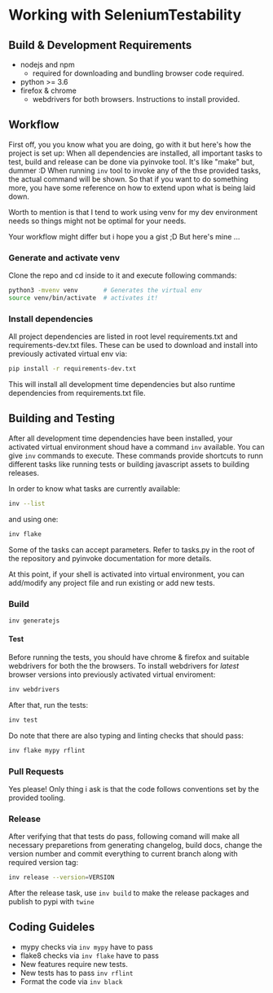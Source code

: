 # Working with SeleniumTestability

## Build & Development Requirements

- nodejs and npm
   - required for downloading and bundling browser code required.
- python >= 3.6
- firefox & chrome
  - webdrivers for both browsers. Instructions to install provided.


## Workflow

First off, you you know what you are doing, go with it but here's
how the project is set up: When all dependencies are installed, all
important tasks to test, build and release can be done via pyinvoke
tool. It's like "make" but, dummer :D  When running `inv` tool to
invoke any of the thse provided tasks, the actual command will be
shown. So that if you want to do something more, you have some
reference on how to extend upon what is being laid down.

Worth to mention is that I tend to work using venv for my dev
environment needs so things might not be optimal for your needs.

Your workflow might differ but i hope you a gist ;D But here's
mine ...


### Generate and activate venv

Clone the repo and cd inside to it and execute following commands:

```bash
python3 -mvenv venv       # Generates the virtual env
source venv/bin/activate  # activates it!
```

### Install dependencies
All project dependencies are listed in root level requirements.txt
and requirements-dev.txt files. These can be used to download and
install into previously activated virtual env via:

```bash
pip install -r requirements-dev.txt
```

This will install all development time dependencies but also runtime
dependencies from requirements.txt file.

## Building and Testing

After all development time dependencies have been installed, your
activated virtual environment shoud have a command `inv` available.
You can give `inv` commands to execute.  These commands provide
shortcuts to runn different tasks like running tests or building
javascript assets to building releases.

In order to know what tasks are currently available:

```bash
inv --list
```

and using one:

```bash
inv flake
```

Some of the tasks can accept parameters. Refer to tasks.py in the
root of the repository and pyinvoke documentation for more details.

At this point, if your shell is activated into virtual environment,
you can add/modify any project file and run existing or add new
tests.

### Build

```bash
inv generatejs
```

#### Test

Before running the tests, you should have chrome & firefox and suitable
webdrivers for both the the browsers. To install webdrivers for *latest* 
browser versions into previously  activated virtual enviroment:

```bash
inv webdrivers
```

After that, run the tests:

```bash
inv test
```

Do note that there are also typing and linting checks that should
pass:

```bash
inv flake mypy rflint
```

### Pull Requests

Yes please! Only thing i ask is that the code follows conventions set
by the provided tooling.

### Release

After verifying that that tests do pass, following comand will make all
necessary preparetions from generating changelog, build docs, change the
version number and commit everything to current branch along with required
version tag:


```bash
inv release --version=VERSION
```

After the release task, use `inv build` to make the release packages and
publish to pypi with `twine`

## Coding Guideles

* mypy checks via `inv mypy` have to pass
* flake8 checks via `inv flake` have to pass
* New features require new tests.
* New tests has to pass `inv rflint`
* Format the code via  `inv black`

